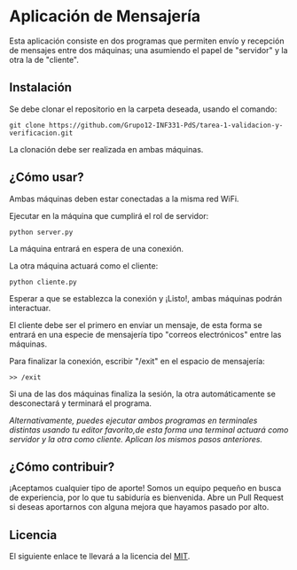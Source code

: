# Aplicación de Mensajería

Esta aplicación consiste en dos programas que permiten envío y recepción de mensajes
entre dos máquinas; una asumiendo el papel de "servidor" y la otra la de "cliente".

## Instalación

Se debe clonar el repositorio en la carpeta deseada, usando el comando:

`git clone https://github.com/Grupo12-INF331-PdS/tarea-1-validacion-y-verificacion.git`

La clonación debe ser realizada en ambas máquinas.

## ¿Cómo usar?

Ambas máquinas deben estar conectadas a la misma red WiFi.

Ejecutar en la máquina que cumplirá el rol de servidor:

`python server.py`

La máquina entrará en espera de una conexión.

La otra máquina actuará como el cliente:

`python cliente.py`

Esperar a que se establezca la conexión y ¡Listo!, ambas máquinas podrán interactuar.

El cliente debe ser el primero en enviar un mensaje, de esta forma se entrará en una especie de mensajería tipo "correos electrónicos" entre las máquinas.

Para finalizar la conexión, escribir "/exit" en el espacio de mensajería:

`>> /exit`

Si una de las dos máquinas finaliza la sesión, la otra automáticamente se desconectará y terminará el programa.

*Alternativamente, puedes ejecutar ambos programas en terminales distintas usando tu editor favorito,de esta forma una terminal actuará como servidor y la otra como cliente. Aplican los mismos pasos anteriores.*

## ¿Cómo contribuir?

¡Aceptamos cualquier tipo de aporte! Somos un equipo pequeño en busca de experiencia, por lo que tu sabiduría es bienvenida. Abre un Pull Request si deseas aportarnos con alguna mejora que hayamos pasado por alto.

## Licencia

El siguiente enlace te llevará a la licencia del [MIT](/LICENSE).
